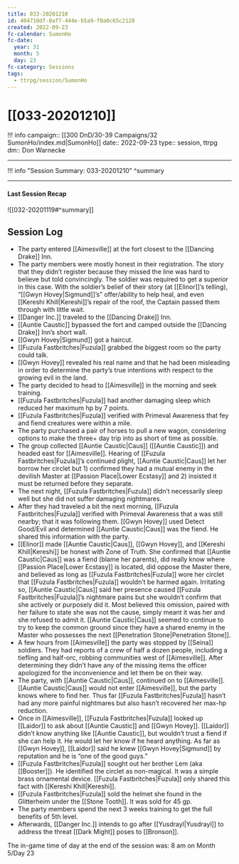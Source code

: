 ```yaml
---
title: 033-20201210
id: 404710df-0af7-444e-b5a9-f0a0c65c2128
created: 2022-09-23
fc-calendar: SumonHo
fc-date:
  year: 31
  month: 5
  day: 23
fc-category: Sessions
tags:
  - ttrpg/session/SumonHo
---
```


# [[033-20201210]]

!!! info
    campaign:: [[300 DnD/30-39 Campaigns/32 SumonHo/index.md|SumonHo]]
    date:: 2022-09-23
    type:: session, ttrpg
    dm:: Don Warnecke


---
!!! info "Session Summary: 033-20201210"
    ^summary

---


#### Last Session Recap

![[032-20201119#^summary]]

## Session Log


- The party entered [[Aimesville]] at the fort closest to the [[Dancing Drake]] Inn.
- The party members were mostly honest in their registration. The story that they didn’t register because they missed the line was hard to believe but told convincingly. The soldier was required to get a superior in this case. With the soldier’s belief of their story (at [[Elinor]]’s telling), “[[Gwyn Hovey|Sigmund]]’s” offer/ability to help heal, and even [[Kereshi Khill|Kereshi]]’s repair of the roof, the Captain passed them through with little wait.
- [[Danger Inc.]]  traveled to the [[Dancing Drake]] Inn.
- [[Auntie Caustic]] bypassed the fort and camped outside the [[Dancing Drake]] Inn’s short wall.
- [[Gwyn Hovey|Sigmund]] got a haircut.  
- [[Fuzula Fastbritches|Fuzula]] grabbed the biggest room so the party could talk.
- [[Gwyn Hovey]] revealed his real name and that he had been misleading in order to determine the party’s true intentions with respect to the growing evil in the land.
- The party decided to head to [[Aimesville]] in the morning and seek training.
- [[Fuzula Fastbritches|Fuzula]] had another damaging sleep which reduced her maximum hp by 7 points.
- [[Fuzula Fastbritches|Fuzula]] verified with Primeval Awareness that fey and fiend creatures were within a mile.
- The party purchased a pair of horses to pull a new wagon, considering options to make the three+ day trip into as short of time as possible.
- The group collected [[Auntie Caustic|Caus]] ([[Auntie Caustic]]) and headed east for [[Aimesville]]. Hearing of [[Fuzula Fastbritches|Fuzula]]’s continued plight, [[Auntie Caustic|Caus]] let her borrow her circlet but 1) confirmed they had a mutual enemy in the devilish Master at [[Passion Place|Lower Ecstasy]] and 2) insisted it must be returned before they separate.
- The next night, [[Fuzula Fastbritches|Fuzula]] didn’t necessarily sleep well but she did not suffer damaging nightmares.
- After they had traveled a bit the next morning, [[Fuzula Fastbritches|Fuzula]] verified with Primeval Awareness that a was still nearby; that it was following them. [[Gwyn Hovey]] used Detect Good/Evil and determined [[Auntie Caustic|Caus]] was the fiend. He shared this information with the party.
- [[Elinor]] made [[Auntie Caustic|Caus]], [[Gwyn Hovey]], and [[Kereshi Khill|Kereshi]] be honest with Zone of Truth. She confirmed that [[Auntie Caustic|Caus]] was a fiend (blame her parents), did really know where [[Passion Place|Lower Ecstasy]] is located, did oppose the Master there, and believed as long as [[Fuzula Fastbritches|Fuzula]] wore her circlet that [[Fuzula Fastbritches|Fuzula]] wouldn’t be harmed again. Irritating so, [[Auntie Caustic|Caus]] said her presence caused [[Fuzula Fastbritches|Fuzula]]’s nightmare pains but she wouldn’t confirm that she actively or purposely did it. Most believed this omission, paired with her failure to state she was not the cause, simply meant it was her and she refused to admit it. [[Auntie Caustic|Caus]] seemed to continue to try to keep the common ground since they have a shared enemy in the Master who possesses the next [[Penetration Stone|Penetration Stone]].
- A few hours from [[Aimesville]] the party was stopped by [[Seina]] soldiers. They had reports of a crew of half a dozen people, including a tiefling and half-orc, robbing communities west of [[Aimesville]]. After determining they didn’t have any of the missing items the officer apologized for the inconvenience and let them be on their way.    
- The party, with [[Auntie Caustic|Caus]], continued on to [[Aimesville]]. [[Auntie Caustic|Caus]] would not enter [[Aimesville]], but the party knows where to find her. Thus far [[Fuzula Fastbritches|Fuzula]] hasn’t had any more painful nightmares but also hasn’t recovered her max-hp reduction.
- Once in [[Aimesville]], [[Fuzula Fastbritches|Fuzula]] looked up [[Laidor]] to ask about [[Auntie Caustic]] and [[Gwyn Hovey]]. [[Laidor]] didn’t know anything like [[Auntie Caustic]], but wouldn’t trust a fiend if she can help it. He would let her know if he heard anything. As far as [[Gwyn Hovey]], [[Laidor]] said he knew [[Gwyn Hovey|Sigmund]] by reputation and he is “one of the good guys.”
- [[Fuzula Fastbritches|Fuzula]] sought out her brother Lem (aka [[Booster]]). He identified the circlet as non-magical. It was a simple brass ornamental device. [[Fuzula Fastbritches|Fuzula]] only shared this fact with [[Kereshi Khill|Kereshi]].
- [[Fuzula Fastbritches|Fuzula]] sold the helmet she found in the Glitterheim under the [[Stone Tooth]]. It was sold for 45 gp.
- The party members spend the next 3 weeks training to get the full benefits of 5th level.    
- Afterwards, [[Danger Inc.]]  intends to go after [[Yusdrayl|Yusdrayl]] to address the threat [[Dark Might]] poses to [[Bronson]].

The in-game time of day at the end of the session was: 8 am on Month 5/Day 23
